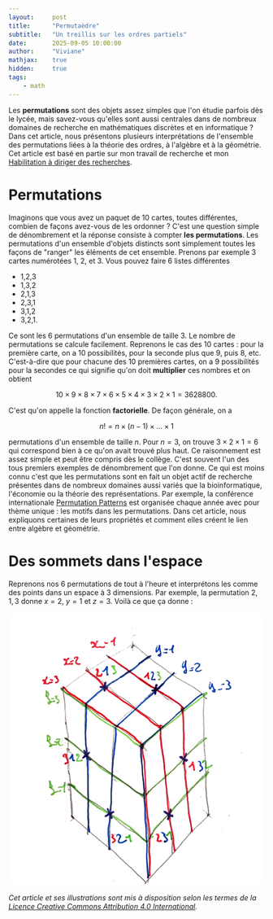 ```yaml
---
layout:     post
title:      "Permutaèdre"
subtitle:   "Un treillis sur les ordres partiels"
date:       2025-09-05 10:00:00
author:     "Viviane"
mathjax:    true
hidden: 	true
tags: 
    - math
---
```


Les **permutations** sont des objets assez simples que l'on étudie parfois dès le lycée, mais savez-vous qu'elles sont aussi centrales dans de nombreux domaines de recherche en mathématiques discrètes et en informatique ? Dans cet article, nous présentons plusieurs interprétations de l'ensemble des permutations liées à la théorie des ordres, à l'algèbre et à la géométrie. Cet article est basé en partie sur mon travail de recherche et mon [Habilitation à diriger des recherches](https://arxiv.org/abs/2310.12687).

# Permutations

Imaginons que vous avez un paquet de 10 cartes, toutes différentes, combien de façons avez-vous de les ordonner ? C'est une question simple de dénombrement et la réponse consiste à compter **les permutations**. Les permutations d'un ensemble d'objets distincts sont simplement toutes les façons de "ranger" les éléments de cet ensemble. Prenons par exemple 3 cartes numérotées 1, 2, et 3. Vous pouvez faire 6 listes différentes

* 1,2,3
* 1,3,2
* 2,1,3
* 2,3,1
* 3,1,2
* 3,2,1.

Ce sont les 6 permutations d'un ensemble de taille 3. Le nombre de permutations se calcule facilement. Reprenons le cas des 10 cartes : pour la première carte, on a 10 possibilités, pour la seconde plus que 9, puis 8, etc. C'est-à-dire que pour chacune des 10 premières cartes, on a 9 possibilités pour la secondes ce qui signifie qu'on doit **multiplier** ces nombres et on obtient 

$$10 \times 9 \times 8 \times 7 \times 6 \times 5 \times 4 \times 3 \times 2 \times 1 = 3628800.$$

C'est qu'on appelle la fonction **factorielle**. De façon générale, on a 

$$n! = n \times (n-1) \times \dots \times 1$$ 

permutations d'un ensemble de taille $n$. Pour $n=3$, on trouve $3 \times 2 \times 1 = 6$ qui correspond bien à ce qu'on avait trouvé plus haut. Ce raisonnement est assez simple et peut être compris dès le collège. C'est souvent l'un des tous premiers exemples de dénombrement que l'on donne. Ce qui est moins connu c'est que les permutations sont en fait un objet actif de recherche présentes dans de nombreux domaines aussi variés que la bioinformatique, l'économie ou la théorie des représentations. Par exemple, la conférence internationale [Permutation Patterns](https://permutationpatterns.com/) est organisée chaque année avec pour thème unique : les motifs dans les permutations. Dans cet article, nous expliquons certaines de leurs propriétés et comment elles créent le lien entre algèbre et géométrie.

# Des sommets dans l'espace

Reprenons nos 6 permutations de tout à l'heure et interprétons les comme des points dans un espace à 3 dimensions. Par exemple, la permutation $2,1,3$ donne $x=2$, $y=1$ et $z=3$. Voilà ce que ça donne :

![Dessin à la main plaçant les 6 permutations dans un repère en 2 dimension qui forment alors un hexagone](/img/perm/permutations_3d.png)

*Cet article et ses illustrations sont mis à disposition selon les termes de la [Licence Creative Commons Attribution 4.0 International](http://creativecommons.org/licenses/by/4.0/).*







